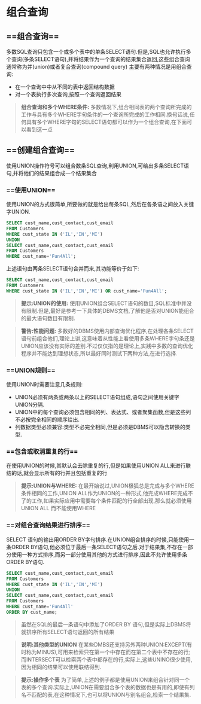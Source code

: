 # 组合查询

## ==组合查询==

多数SQL查询只包含一个或多个表中的单条SELECT语句.但是,SQL也允许执行多个查询(多条SELECT语句),并将结果作为一个查询的结果集合返回,这些组合查询通常称为并(union)或者复合查询(compound query)
主要有两种情况是用组合查询:

* 在一个查询中中从不同的表中返回结构数据
* 对一个表执行多次查询,按照一个查询返回结果

> **组合查询和多个WHERE条件:** 多数情况下,组合相同表的两个查询所完成的工作与具有多个WHERE字句条件的一个查询所完成的工作相同.换句话说,任何具有多个WHERE字句的SELECT语句都可以作为一个组合查询,在下面可以看到这一点

## ==创建组合查询==

使用UNION操作符号可以组合数条SQL查询,利用UNION,可给出多条SELECT语句,并将他们的结果组合成一个结果集合

### ==使用UNION==

使用UNION的方式很简单,所要做的就是给出每条SQL,然后在各条语之间放入关键字UNION.

```SQL
SELECT cust_name,cust_contact,cust_email
FROM Customers
WHERE cust_state IN ('IL','IN','MI')
UNION
SELECT cust_name,cust_contact,cust_email
FROM Customers
WHERE cust_name='Fun4All';
```

上述语句由两条SELECT语句合并而来,其功能等价于如下:

```SQL
SELECT cust_name,cust_contact,cust_email
FROM Customers
WHERE cust_state IN ('IL','IN','MI') OR cust_name='Fun4All';
```

> **提示:UNION的使用:** 使用UNION组合SELECT语句的数目,SQL标准中并没有限制.但是,最好是参考一下具体的DBMS文档,了解他是否对UNION能组合的最大语句数目有限制.

> **警告:性能问题:** 多数好的DBMS使用内部查询优化程序,在处理各条SELECT语句前组合他们,理论上讲,这意味着从性能上看使用多条WHERE字句条还是UNION应该没有实际的差别.不过仅仅指的是理论上,实践中多数的查询优化程序并不能达到理想状态,所以最好同时测试下两种方法,在进行选择.

### ==UNION规则==

使用UNION时需要注意几条规则:

* UNION必须有两条或两条以上的SELECT语句组成,语句之间使用关键字UNION分隔.
* UNION中的每个查询必须包含相同的列、表达式、或者聚集函数,但是这些列不必按完全相同的顺序给出.
* 列数据类型必须兼容:类型不必完全相同,但是必须是DBMS可以隐含转换的类型.

### ==包含或取消重复的行==

在使用UNION的时候,其默认会去除重复的行,但是如果使用UNION ALL来进行联结的话,就会显示所有的行并且包括重复的行

> **提示:UNION与WHERE:** 在最开始说过,UNION极狐总是完成与多个WHERE条件相同的工作,UNION ALL作为UNION的一种形式,他完成WHERE完成不了的工作,如果实际应用中需要每个条件匹配的行全部出现,那么就必须使用UNION ALL 而不能使用WHERE

### ==对组合查询结果进行排序==

SELECT 语句的输出用ORDER BY字句排序.在UNION组合排序的时候,只能使用一条ORDER BY语句,他必须位于最后一条SELECT语句之后.对于结果集,不存在一部分使用一种方式排序,而另一部分使用其他的方式进行排序,因此不允许使用多条ORDER BY语句.

```SQL
SELECT cust_name,cust_contact,cust_email
FROM Customers
WHERE cust_state IN ('IL','IN','MI')
UNION
SELECT cust_name,cust_contact,cust_email
FROM Customers
WHERE cust_name='Fun4All'
ORDER BY cust_name;
```

> 虽然在SQL的最后一条语句中添加了ORDER BY 语句,但是实际上DBMS将就排序所有SELECT语句返回的所有结果

> **说明:其他类型的UNION**
> 在某些DMBS还支持另外两种UNION:EXCEPT(有时称为MINUS),可用来检索只在第一个中存在而在第二个表中不存在的行;而INTERSECT可以检索两个表中都存在的行,实际上,这些UNINO很少使用,因为相同的结果可以使用联结得到.

> **提示:操作多个表**
> 为了简单,上述的例子都是使用UNION来组合针对同一个表的多个查询.实际上,UNION在需要组合多个表的数据也是有用的,即使有列名不匹配的表,在这种情况下,也可以将UNION与别名组合,检索一个结果集.
